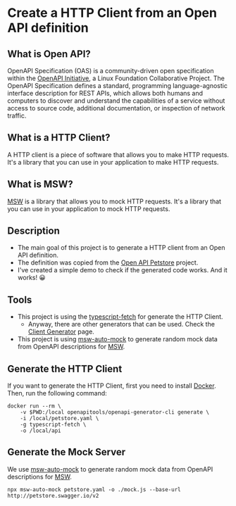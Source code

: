 # Create a HTTP Client from an Open API definition

## What is Open API?

OpenAPI Specification (OAS) is a community-driven open specification within the [OpenAPI Initiative](https://www.openapis.org/), a Linux Foundation Collaborative Project. The OpenAPI Specification defines a standard, programming language-agnostic interface description for REST APIs, which allows both humans and computers to discover and understand the capabilities of a service without access to source code, additional documentation, or inspection of network traffic.

## What is a HTTP Client?

A HTTP client is a piece of software that allows you to make HTTP requests. It's a library that you can use in your application to make HTTP requests.

## What is MSW?

[MSW](https://mswjs.io) is a library that allows you to mock HTTP requests. It's a library that you can use in your application to mock HTTP requests.

## Description

- The main goal of this project is to generate a HTTP client from an Open API definition.
- The definition was copied from the [Open API Petstore](https://raw.githubusercontent.com/openapitools/openapi-generator/master/modules/openapi-generator/src/test/resources/3_0/petstore.yaml) project.
- I've created a simple demo to check if the generated code works. And it works! 😀

## Tools

- This project is using the [typescript-fetch](https://openapi-generator.tech/docs/generators/typescript-fetch/) for generate the HTTP Client.
  - Anyway, there are other generators that can be used. Check the [Client Generator](https://openapi-generator.tech/docs/generators#client-generators) page.
- This project is using [msw-auto-mock](https://github.com/zoubingwu/msw-auto-mock) to generate random mock data from OpenAPI descriptions for [MSW](https://mswjs.io).

## Generate the HTTP Client

If you want to generate the HTTP Client, first you need to install [Docker](https://docs.docker.com/get-docker/).
Then, run the following command:

```shell
docker run --rm \
    -v $PWD:/local openapitools/openapi-generator-cli generate \
    -i /local/petstore.yaml \
    -g typescript-fetch \
    -o /local/api
```

## Generate the Mock Server

We use [msw-auto-mock](https://github.com/zoubingwu/msw-auto-mock) to generate random mock data from OpenAPI descriptions for [MSW](https://mswjs.io).

```shell
npx msw-auto-mock petstore.yaml -o ./mock.js --base-url http://petstore.swagger.io/v2
```
